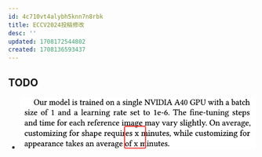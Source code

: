 ```yaml
---
id: 4c710vt4alybh5knn7n8rbk
title: ECCV2024投稿修改
desc: ''
updated: 1708172544802
created: 1708136593437
---
```



## TODO

* ![图 0](images/1a1853147c835883a456815936d9c0eb0835e636405d0a66e8c5e552e9a83f75.png)  
